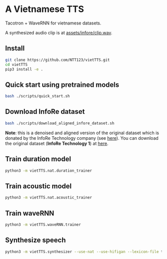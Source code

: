 A Vietnamese TTS
================

Tacotron + WaveRNN for vietnamese datasets.

A synthesized audio clip is at [assets/infore/clip.wav](assets/infore/clip.wav).

Install
-------


```sh
git clone https://github.com/NTT123/vietTTS.git
cd vietTTS 
pip3 install -e .
```


Quick start using pretrained models
----------------------------------
```sh
bash ./scripts/quick_start.sh
```


Download InfoRe dataset
-----------------------

```sh
bash ./scripts/download_aligned_infore_dataset.sh
```

**Note**: this is a denoised and aligned version of the original dataset which is donated by the InfoRe Technology company (see [here](https://www.facebook.com/groups/j2team.community/permalink/1010834009248719/)). You can download the original dataset (**InfoRe Technology 1**) at [here](https://github.com/TensorSpeech/TensorFlowASR/blob/main/README.md#vietnamese).


Train duration model
--------------------

```sh
python3 -m vietTTS.nat.duration_trainer
```


Train acoustic model
--------------------
```sh
python3 -m vietTTS.nat.acoustic_trainer
```



Train waveRNN
-------------

```sh
python3 -m vietTTS.waveRNN.trainer
```


Synthesize speech
-----------------

```sh
python3 -m vietTTS.synthesizer --use-nat --use-hifigan --lexicon-file train_data/lexicon.txt --text="hôm qua em tới trường" --output=clip.wav
```